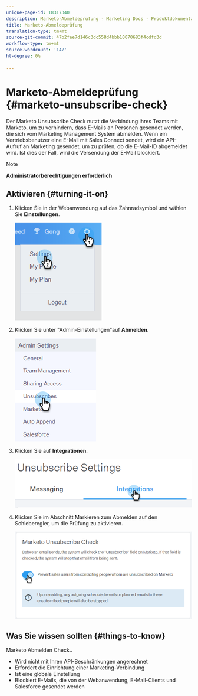 ```yaml
---
unique-page-id: 18317340
description: Marketo-Abmeldeprüfung - Marketing Docs - Produktdokumentation
title: Marketo-Abmeldeprüfung
translation-type: tm+mt
source-git-commit: 47b2fee7d146c3dc558d4bbb10070683f4cdfd3d
workflow-type: tm+mt
source-wordcount: '147'
ht-degree: 0%

---
```



# Marketo-Abmeldeprüfung {#marketo-unsubscribe-check}

Der Marketo Unsubscribe Check nutzt die Verbindung Ihres Teams mit Marketo, um zu verhindern, dass E-Mails an Personen gesendet werden, die sich vom Marketing Management System abmelden. Wenn ein Vertriebsbenutzer eine E-Mail mit Sales Connect sendet, wird ein API-Aufruf an Marketing gesendet, um zu prüfen, ob die E-Mail-ID abgemeldet wird. Ist dies der Fall, wird die Versendung der E-Mail blockiert.

>[!NOTE]
>
>**Administratorberechtigungen erforderlich**

## Aktivieren {#turning-it-on}

1. Klicken Sie in der Webanwendung auf das Zahnradsymbol und wählen Sie **Einstellungen**.

   ![](assets/one-2.png)

1. Klicken Sie unter &quot;Admin-Einstellungen&quot;auf **Abmelden**.

   ![](assets/two-3.png)

1. Klicken Sie auf **Integrationen**.

   ![](assets/three-3.png)

1. Klicken Sie im Abschnitt Markieren zum Abmelden auf den Schieberegler, um die Prüfung zu aktivieren.

   ![](assets/four-2.png)

## Was Sie wissen sollten {#things-to-know}

Marketo Abmelden Check..

* Wird nicht mit Ihren API-Beschränkungen angerechnet
* Erfordert die Einrichtung einer Marketing-Verbindung
* Ist eine globale Einstellung
* Blockiert E-Mails, die von der Webanwendung, E-Mail-Clients und Salesforce gesendet werden

